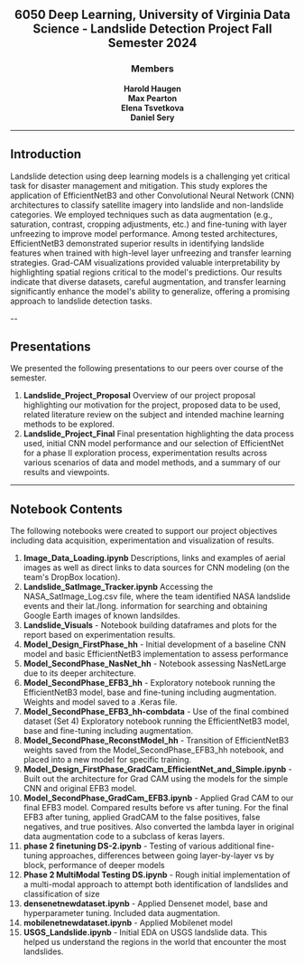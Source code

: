 <h2 align="center">
  <strong>6050 Deep Learning, University of Virginia Data Science - Landslide Detection Project Fall Semester 2024</strong>
</h2>

<h3 align="center">
  <strong>Members</strong>
</h3>

<p align="center">
  <strong>Harold Haugen</strong><br>
  <strong>Max Pearton</strong><br>
  <strong>Elena Tsvetkova</strong><br>
  <strong>Daniel Sery</strong>
</p>

---

## Introduction
Landslide detection using deep learning models is a challenging yet critical task for disaster management and mitigation. This study explores the application of EfficientNetB3 and other Convolutional Neural Network (CNN) architectures to classify satellite imagery into landslide and non-landslide categories. We employed techniques such as data augmentation (e.g., saturation, contrast, cropping adjustments, etc.) and fine-tuning with layer unfreezing to improve model performance. Among tested architectures, EfficientNetB3 demonstrated superior results in identifying landslide features when trained with high-level layer unfreezing and transfer learning strategies. Grad-CAM visualizations provided valuable interpretability by highlighting spatial regions critical to the model's predictions. Our results indicate that diverse datasets, careful augmentation, and transfer learning significantly enhance the model's ability to generalize, offering a promising approach to landslide detection tasks.

--
## Presentations
We presented the following presentations to our peers over course of the semester. 
1. **Landslide_Project_Proposal**  Overview of our project proposal highlighting our motivation for the project, proposed data to be used, related literature review on the subject and intended machine learning methods to be explored.
2. **Landslide_Project_Final** Final presentation highlighting the data process used, initial CNN model performance and our selection of EfficientNet for a phase II exploration process, experimentation results across various scenarios of data and model methods, and a summary of our results and viewpoints. 

---

## Notebook Contents
The following notebooks were created to support our project objectives including data acquisition, experimentation and visualization of results.  

1. **Image_Data_Loading.ipynb**   Descriptions, links and examples of aerial images as well as direct links to data sources for CNN modeling (on the team's DropBox location). 
2. **Landslide_SatImage_Tracker.ipynb** Accessing the NASA_SatImage_Log.csv file, where the team identified NASA landslide events and their lat./long. information for searching and obtaining Google Earth images of known landsildes.
3. **Landslide_Visuals** - Notebook building dataframes and plots for the report based on experimentation results. 
4. **Model_Design_FirstPhase_hh** - Initial development of a baseline CNN model and basic EfficientNetB3 implementation to assess performance
5. **Model_SecondPhase_NasNet_hh** - Notebook assessing NasNetLarge due to its deeper architecture. 
6. **Model_SecondPhase_EFB3_hh** - Exploratory notebook running the EfficientNetB3 model, base and fine-tuning including augmentation.  Weights and model saved to a .Keras file. 
7. **Model_SecondPhase_EFB3_hh-combdata** - Use of the final combined dataset (Set 4) Exploratory notebook running the EfficientNetB3 model, base and fine-tuning including augmentation.
8. **Model_SecondPhase_ReconstModel_hh** - Transition of EfficientNetB3 weights saved from the Model_SecondPhase_EFB3_hh notebook, and placed into a new model for specific training.
9. **Model_Design_FirstPhase_GradCam_EfficientNet_and_Simple.ipynb** - Built out the architecture for Grad CAM using the models for the simple CNN and original EFB3 model.
10. **Model_SecondPhase_GradCam_EFB3.ipynb** - Applied Grad CAM to our final EFB3 model. Compared results before vs after tuning. For the final EFB3 after tuning, applied GradCAM to the false positives, false negatives, and true positives. Also converted the lambda layer in original data augmentation code to a subclass of keras layers.
11. **phase 2 finetuning DS-2.ipynb** - Testing of various additional fine-tuning approaches, differences between going layer-by-layer vs by block, performance of deeper models
12. **Phase 2 MultiModal Testing DS.ipynb** - Rough initial implementation of a multi-modal approach to attempt both identification of landslides and classification of size
13. **densenetnewdataset.ipynb** - Applied Densenet model, base and hyperparameter tuning. Included data augmentation. 
14. **mobilenetnewdataset.ipynb** - Applied Mobilenet model
15. **USGS_Landslide.ipynb** - Initial EDA on USGS landslide data. This helped us understand the regions in the world that encounter the most landslides.
